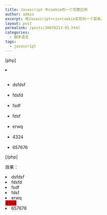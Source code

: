 ```yaml
---
title: Javascript 中cookie的一个完整应用
author: admin
excerpt: 用Javascript+css+cookie实现的一个菜单。
layout: post
permalink: /posts/20070213-91.html
categories:
  - 脚本语言
tags:
  - javascript
---
```

[php]  
<li class="menu" id="menu7" onclick="menu_click(this)" name="menu">
  &nbsp;
</li>



<div id="i">
</div>

<style>  
.menu_cur {background-color: red;display:inline; border:#ccc solid 1px;width:100px;text-align:center;cursor:pointer;}  
.menu&nbsp;&nbsp; {background-color: white;display:inline; border:#ccc solid 1px;width:100px;text-align:center;cursor:pointer;}  
</style>  
<ul>  
&nbsp;<li class=&#8217;menu&#8217; name=&#8217;menu&#8217; id=&#8217;menu1&#8242; onclick=&#8217;menu_click(this)&#8217;>dsfdsf</li>  
&nbsp;<li class=&#8217;menu&#8217; name=&#8217;menu&#8217; id=&#8217;menu2&#8242; onclick=&#8217;menu_click(this)&#8217;>fdsfd</li>  
&nbsp;<li class=&#8217;menu&#8217; name=&#8217;menu&#8217; id=&#8217;menu3&#8242; onclick=&#8217;menu_click(this)&#8217;>fsdf</li>  
&nbsp;<li class=&#8217;menu&#8217; name=&#8217;menu&#8217; id=&#8217;menu4&#8242; onclick=&#8217;menu_click(this)&#8217;>fdsf</li>  
&nbsp;<li class=&#8217;menu&#8217; name=&#8217;menu&#8217; id=&#8217;menu5&#8242; onclick=&#8217;menu_click(this)&#8217;>erwq</li>  
&nbsp;<li class=&#8217;menu\_cur&#8217; name=&#8217;menu&#8217; id=&#8217;menu6&#8242; onclick=&#8217;menu\_click(this)&#8217;>4324</li>  
&nbsp;<li class=&#8217;menu&#8217; name=&#8217;menu&#8217; id=&#8217;menu7&#8242; onclick=&#8217;menu_click(this)&#8217;>657676</li>  
</ul>  
<script type="text/javascript">  
<!&#8211;  
function $(id) {return document.getElementById(id);}  
function menu_click(obj) {  
&nbsp;var lis=document.getElementsByTagName(&#8216;li&#8217;);  
&nbsp;var i =0;  
&nbsp;for(i=0;i<lis.length;i++) {  
&nbsp;&nbsp;if(lis[i].name==&#8217;menu&#8217;)lis[i].className = &#8216;menu';  
&nbsp;}  
&nbsp;obj.className = &#8216;menu_cur';  
&nbsp;setCookie(&#8216;menu_cur&#8217;,obj.id);  
&nbsp;cur = getCookie(&#8216;menu_cur&#8217;);  
&nbsp;$(&#8216;i&#8217;).innerHTML = &#8216;cookie: &#8216;+cur;  
}  
function init() {  
&nbsp;cur = getCookie(&#8216;menu_cur&#8217;);  
&nbsp;$(&#8216;i&#8217;).innerHTML = &#8216;cookie: &#8216;+cur;  
&nbsp;n = document.getElementById(cur);  
&nbsp;if(n != null) {  
&nbsp;&nbsp;menu_click(n);  
&nbsp;}  
}  
/\*\\*\* cookie \*\**/  
function setCookie(name, value) {  
&nbsp; document.cookie = name + "=" + escape(value);  
}

function getCookie(Name) {  
&nbsp;var search = Name + "="  
&nbsp;if(document.cookie.length > 0) {  
&nbsp;&nbsp; offset = document.cookie.indexOf(search)  
&nbsp;&nbsp; if(offset != -1) {  
&nbsp;&nbsp;&nbsp;&nbsp; offset += search.length  
&nbsp;&nbsp;&nbsp;&nbsp; end = document.cookie.indexOf(";", offset)  
&nbsp;&nbsp;&nbsp;&nbsp; if(end == -1) end = document.cookie.length  
&nbsp;&nbsp;&nbsp;&nbsp; return unescape(document.cookie.substring(offset, end))  
&nbsp;&nbsp; }  
&nbsp;&nbsp; else return ""  
&nbsp;}  
}  
/\***\***\***\*****/  
//&#8211;>  
</script>  
<body onload=&#8217;init()&#8217;>  
<div id=&#8217;i&#8217;></div>

[/php] 

效果：  


<li class="menu" id="menu1" onclick="menu_click(this)" name="menu">
  dsfdsf
</li>
<li class="menu" id="menu2" onclick="menu_click(this)" name="menu">
  fdsfd
</li>
<li class="menu" id="menu3" onclick="menu_click(this)" name="menu">
  fsdf
</li>
<li class="menu" id="menu4" onclick="menu_click(this)" name="menu">
  fdsf
</li>
<li class="menu" id="menu5" onclick="menu_click(this)" name="menu">
  erwq
</li>
<li class="menu_cur" id="menu6" onclick="menu_click(this)" name="menu">
  4324
</li>
<li class="menu" id="menu7" onclick="menu_click(this)" name="menu">
  657676
</li>



<div id="i">
</div>